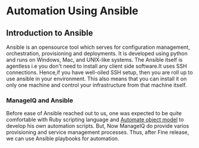 # Automation Using Ansible
## Introduction to Ansible
Ansible is an opensource tool which serves for configuration management, orchestration, provisioning and deployments. It is developed using python and runs on Windows, Mac, and UNIX-like systems. The Ansible itself is agentless i.e you don't need to install any client side software.It uses SSH connections. Hence,if you have well-oiled SSH setup, then you are roll up to use ansible in your environment. This also means that you can install it on only one machine and control your infrastructure from that machine itself.

### ManageIQ and Ansible

Before ease of Ansible reached out to us, one was expected to be quite comfortable with Ruby scripting language and [Automate object model](https://pemcg.gitbooks.io/mastering-automation-in-cloudforms-4-2-and-manage/content/introduction_to_the_automate_datastore/chapter.html) to develop his own automation scripts. But, Now ManageIQ do provide varios provisioning and service management processes. Thus, after Fine release, we can use Ansible playbooks for automation.
